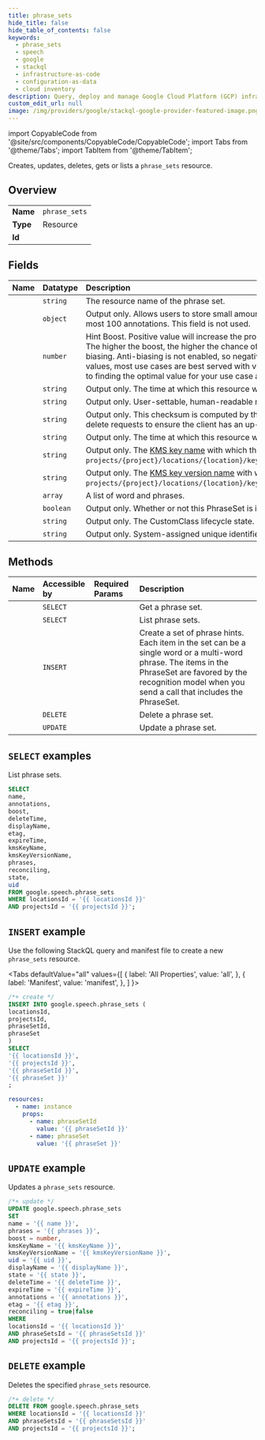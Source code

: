 ```yaml
---
title: phrase_sets
hide_title: false
hide_table_of_contents: false
keywords:
  - phrase_sets
  - speech
  - google
  - stackql
  - infrastructure-as-code
  - configuration-as-data
  - cloud inventory
description: Query, deploy and manage Google Cloud Platform (GCP) infrastructure and resources using SQL
custom_edit_url: null
image: /img/providers/google/stackql-google-provider-featured-image.png
---
```


import CopyableCode from '@site/src/components/CopyableCode/CopyableCode';
import Tabs from '@theme/Tabs';
import TabItem from '@theme/TabItem';

Creates, updates, deletes, gets or lists a <code>phrase_sets</code> resource.

## Overview
<table><tbody>
<tr><td><b>Name</b></td><td><code>phrase_sets</code></td></tr>
<tr><td><b>Type</b></td><td>Resource</td></tr>
<tr><td><b>Id</b></td><td><CopyableCode code="google.speech.phrase_sets" /></td></tr>
</tbody></table>

## Fields
| Name | Datatype | Description |
|:-----|:---------|:------------|
| <CopyableCode code="name" /> | `string` | The resource name of the phrase set. |
| <CopyableCode code="annotations" /> | `object` | Output only. Allows users to store small amounts of arbitrary data. Both the key and the value must be 63 characters or less each. At most 100 annotations. This field is not used. |
| <CopyableCode code="boost" /> | `number` | Hint Boost. Positive value will increase the probability that a specific phrase will be recognized over other similar sounding phrases. The higher the boost, the higher the chance of false positive recognition as well. Negative boost values would correspond to anti-biasing. Anti-biasing is not enabled, so negative boost will simply be ignored. Though `boost` can accept a wide range of positive values, most use cases are best served with values between 0 (exclusive) and 20. We recommend using a binary search approach to finding the optimal value for your use case as well as adding phrases both with and without boost to your requests. |
| <CopyableCode code="deleteTime" /> | `string` | Output only. The time at which this resource was requested for deletion. This field is not used. |
| <CopyableCode code="displayName" /> | `string` | Output only. User-settable, human-readable name for the PhraseSet. Must be 63 characters or less. This field is not used. |
| <CopyableCode code="etag" /> | `string` | Output only. This checksum is computed by the server based on the value of other fields. This may be sent on update, undelete, and delete requests to ensure the client has an up-to-date value before proceeding. This field is not used. |
| <CopyableCode code="expireTime" /> | `string` | Output only. The time at which this resource will be purged. This field is not used. |
| <CopyableCode code="kmsKeyName" /> | `string` | Output only. The [KMS key name](https://cloud.google.com/kms/docs/resource-hierarchy#keys) with which the content of the PhraseSet is encrypted. The expected format is `projects/{project}/locations/{location}/keyRings/{key_ring}/cryptoKeys/{crypto_key}`. |
| <CopyableCode code="kmsKeyVersionName" /> | `string` | Output only. The [KMS key version name](https://cloud.google.com/kms/docs/resource-hierarchy#key_versions) with which content of the PhraseSet is encrypted. The expected format is `projects/{project}/locations/{location}/keyRings/{key_ring}/cryptoKeys/{crypto_key}/cryptoKeyVersions/{crypto_key_version}`. |
| <CopyableCode code="phrases" /> | `array` | A list of word and phrases. |
| <CopyableCode code="reconciling" /> | `boolean` | Output only. Whether or not this PhraseSet is in the process of being updated. This field is not used. |
| <CopyableCode code="state" /> | `string` | Output only. The CustomClass lifecycle state. This field is not used. |
| <CopyableCode code="uid" /> | `string` | Output only. System-assigned unique identifier for the PhraseSet. This field is not used. |

## Methods
| Name | Accessible by | Required Params | Description |
|:-----|:--------------|:----------------|:------------|
| <CopyableCode code="get" /> | `SELECT` | <CopyableCode code="locationsId, phraseSetsId, projectsId" /> | Get a phrase set. |
| <CopyableCode code="list" /> | `SELECT` | <CopyableCode code="locationsId, projectsId" /> | List phrase sets. |
| <CopyableCode code="create" /> | `INSERT` | <CopyableCode code="locationsId, projectsId" /> | Create a set of phrase hints. Each item in the set can be a single word or a multi-word phrase. The items in the PhraseSet are favored by the recognition model when you send a call that includes the PhraseSet. |
| <CopyableCode code="delete" /> | `DELETE` | <CopyableCode code="locationsId, phraseSetsId, projectsId" /> | Delete a phrase set. |
| <CopyableCode code="patch" /> | `UPDATE` | <CopyableCode code="locationsId, phraseSetsId, projectsId" /> | Update a phrase set. |

## `SELECT` examples

List phrase sets.

```sql
SELECT
name,
annotations,
boost,
deleteTime,
displayName,
etag,
expireTime,
kmsKeyName,
kmsKeyVersionName,
phrases,
reconciling,
state,
uid
FROM google.speech.phrase_sets
WHERE locationsId = '{{ locationsId }}'
AND projectsId = '{{ projectsId }}'; 
```

## `INSERT` example

Use the following StackQL query and manifest file to create a new <code>phrase_sets</code> resource.

<Tabs
    defaultValue="all"
    values={[
        { label: 'All Properties', value: 'all', },
        { label: 'Manifest', value: 'manifest', },
    ]
}>
<TabItem value="all">

```sql
/*+ create */
INSERT INTO google.speech.phrase_sets (
locationsId,
projectsId,
phraseSetId,
phraseSet
)
SELECT 
'{{ locationsId }}',
'{{ projectsId }}',
'{{ phraseSetId }}',
'{{ phraseSet }}'
;
```
</TabItem>
<TabItem value="manifest">

```yaml
resources:
  - name: instance
    props:
      - name: phraseSetId
        value: '{{ phraseSetId }}'
      - name: phraseSet
        value: '{{ phraseSet }}'

```
</TabItem>
</Tabs>

## `UPDATE` example

Updates a <code>phrase_sets</code> resource.

```sql
/*+ update */
UPDATE google.speech.phrase_sets
SET 
name = '{{ name }}',
phrases = '{{ phrases }}',
boost = number,
kmsKeyName = '{{ kmsKeyName }}',
kmsKeyVersionName = '{{ kmsKeyVersionName }}',
uid = '{{ uid }}',
displayName = '{{ displayName }}',
state = '{{ state }}',
deleteTime = '{{ deleteTime }}',
expireTime = '{{ expireTime }}',
annotations = '{{ annotations }}',
etag = '{{ etag }}',
reconciling = true|false
WHERE 
locationsId = '{{ locationsId }}'
AND phraseSetsId = '{{ phraseSetsId }}'
AND projectsId = '{{ projectsId }}';
```

## `DELETE` example

Deletes the specified <code>phrase_sets</code> resource.

```sql
/*+ delete */
DELETE FROM google.speech.phrase_sets
WHERE locationsId = '{{ locationsId }}'
AND phraseSetsId = '{{ phraseSetsId }}'
AND projectsId = '{{ projectsId }}';
```
